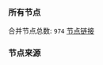 ### 所有节点
合并节点总数: `974`
[节点链接](https://raw.githubusercontent.com/rzhy1/11/master/sub/sub_merge_base64.txt)

### 节点来源
